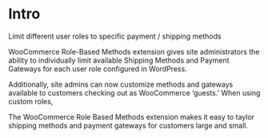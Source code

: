 # Intro

Limit different user roles to specific payment / shipping methods

WooCommerce Role-Based Methods extension gives site administrators the ability to individually limit available Shipping Methods and Payment Gateways for each user role configured in WordPress.

Additionally, site admins can now customize methods and gateways available to customers checking out as WooCommerce ‘guests.’ When using custom roles,   
  
The WooCommerce Role Based Methods extension makes it easy to taylor shipping methods and payment gateways for customers large and small.

